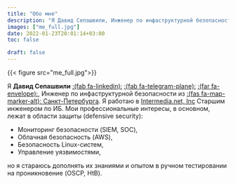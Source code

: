 ```yaml
---
title: "Обо мне"
description: "Я Давид Сепашвили, Инженер по инфаструктурной безопасности из Санкт-Петербурга."
images: ["me_full.jpg"]
date: 2022-01-23T20:01:14+03:00
toc: false

draft: false
---
```

{{< figure src="me_full.jpg">}}

Я **Давид Сепашвили** <a href="https://linkedin.com/in/david-sepashvili-5a3350b5" target="_blank">:(fab fa-linkedin):</a> <a href="https://t.me/RuthlessAndRude" target="_blank">:(fab fa-telegram-plane):</a> <a href="mailto:ruthless.rude.david@gmail.com" target="_blank">:(far fa-envelope):</a>, Инженер по инфаструктурной безопасности из <u>:(fas fa-map-marker-alt): Санкт-Петербурга</u>. Я работаю в [Intermedia.net, Inc](https://intermedia.com) Старшим инженером по ИБ. Мои профессиональные интересы, в основном, лежат в области защиты (defensive security):
* Мониторинг безопасности (SIEM, SOC),
* Облачная безопасность (AWS),
* Безопасность Linux-систем,
* Управление уязвимостями,

но я стараюсь дополнять их знаниями и опытом в ручном тестировании на проникновение (OSCP, HtB).

<!-- <a>Reference to my CV</a> for more information about my professional experience. -->